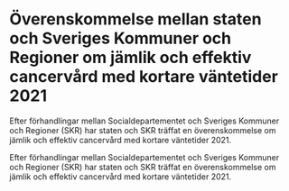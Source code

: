 # Överenskommelse mellan staten och Sveriges Kommuner och Regioner om jämlik och effektiv cancervård med kortare väntetider 2021

Efter förhandlingar mellan Socialdepartementet och Sveriges Kommuner och Regioner (SKR) har staten och SKR träffat en överenskommelse om jämlik och effektiv cancervård med kortare väntetider 2021.

Efter förhandlingar mellan Socialdepartementet och Sveriges Kommuner och Regioner (SKR) har staten och SKR träffat en överenskommelse om jämlik och effektiv cancervård med kortare väntetider 2021.
